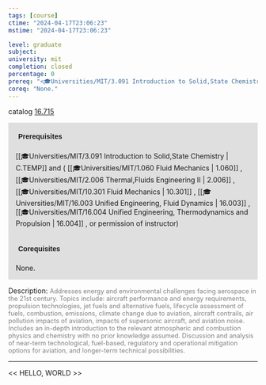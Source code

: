 ```yaml
---
tags: [course]
ctime: "2024-04-17T23:06:23"
mstime: "2024-04-17T23:06:23"

level: graduate
subject: 
university: mit
completion: closed
percentage: 0
prereq: "<🎓Universities/MIT/3.091 Introduction to Solid,State Chemistry> and ( <🎓Universities/MIT/1.060 Fluid Mechanics> , <🎓Universities/MIT/2.006 Thermal,Fluids Engineering II> , <🎓Universities/MIT/10.301 Fluid Mechanics> , <🎓Universities/MIT/16.003 Unified Engineering, Fluid Dynamics> , <🎓Universities/MIT/16.004 Unified Engineering, Thermodynamics and Propulsion> , or permission of instructor)"
coreq: "None."
---
```


catalog [16.715](http://student.mit.edu/catalog/m16b.html#16.715)

<span style="display: block; padding: 15px; background-color: rgb(100, 100, 100, 0.2);"><font id="m_prereq1477_0" style="display: block; font-family: Arial, sans-serif; font-weight: bold; padding: 5px">Prerequisites</font><br><span id="prereq1477_0">[[🎓Universities/MIT/3.091 Introduction to Solid,State Chemistry | C.TEMP]] and ( [[🎓Universities/MIT/1.060 Fluid Mechanics | 1.060]] , [[🎓Universities/MIT/2.006 Thermal,Fluids Engineering II | 2.006]] , [[🎓Universities/MIT/10.301 Fluid Mechanics | 10.301]] , [[🎓Universities/MIT/16.003 Unified Engineering, Fluid Dynamics | 16.003]] , [[🎓Universities/MIT/16.004 Unified Engineering, Thermodynamics and Propulsion | 16.004]] , or permission of instructor)</span></span>
<span style="display: block; padding: 15px; background-color: rgb(100, 100, 100, 0.2);"><font id="m_coreq1477_0" style="display: block; font-family: Arial, sans-serif; font-weight: bold; padding: 5px">Corequisites</font><br><span id="coreq1477_0">None.</span></span>

<font style="">Description:</font>
<font style="color: grey; font-size: 0.8rem;">Addresses energy and environmental challenges facing aerospace in the 21st century. Topics include: aircraft performance and energy requirements, propulsion technologies, jet fuels and alternative fuels, lifecycle assessment of fuels, combustion, emissions, climate change due to aviation, aircraft contrails, air pollution impacts of aviation, impacts of supersonic aircraft, and aviation noise. Includes an in-depth introduction to the relevant atmospheric and combustion physics and chemistry with no prior knowledge assumed. Discussion and analysis of near-term technological, fuel-based, regulatory and operational mitigation options for aviation, and longer-term technical possibilities.</font>



---

<< HELLO, WORLD >>

